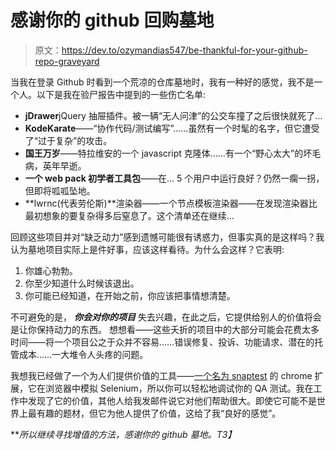 # 感谢你的 github 回购墓地

> 原文：<https://dev.to/ozymandias547/be-thankful-for-your-github-repo-graveyard>

当我在登录 Github 时看到一个荒凉的仓库墓地时，我有一种好的感觉，我不是一个人。以下是我在验尸报告中提到的一些伤亡名单:

*   **jDrawer**jQuery 抽屉插件。被一辆“无人问津”的公交车撞了之后很快就死了…
*   **KodeKarate**——“协作代码/测试编写”……虽然有一个时髦的名字，但它遭受了“过于复杂”的攻击。
*   **国王万岁**——特拉维安的一个 javascript 克隆体……有一个“野心太大”的坏毛病，英年早逝。
*   **一个 web pack 初学者工具包**——在… 5 个用户中运行良好？仍然一瘸一拐，但即将呱呱坠地。
*   **lwrnc(代表劳伦斯)**渲染器——一个节点模板渲染器——在发现渲染器比最初想象的要复杂得多后窒息了。这个清单还在继续…

回顾这些项目并对“缺乏动力”感到遗憾可能很有诱惑力，但事实真的是这样吗？我认为墓地项目实际上是件好事，应该这样看待。为什么会这样？它表明:

1.  你雄心勃勃。
2.  你至少知道什么时候该退出。
3.  你可能已经知道，在开始之前，你应该把事情想清楚。

不可避免的是， ***你会对你的项目*** 失去兴趣，在此之后，它提供给别人的价值将会是让你保持动力的东西。
想想看——这些夭折的项目中的大部分可能会花费太多时间——将一个项目公之于众并不容易……错误修复、投诉、功能请求、潜在的托管成本……一大堆令人头疼的问题。

我想我已经做了一个为人们提供价值的工具——[一个名为 snaptest](https://www.snaptest.io) 的 chrome 扩展，它在浏览器中模拟 Selenium，所以你可以轻松地调试你的 QA 测试。我在工作中发现了它的价值，其他人给我发邮件说它对他们帮助很大。即使它可能不是世界上最有趣的题材，但它为他人提供了价值，这给了我“良好的感觉”。

***所以继续寻找增值的方法，感谢你的 github 墓地。*T3】**